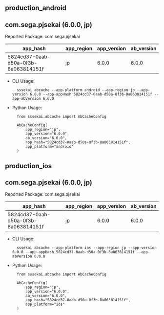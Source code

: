 ## production_android
com.sega.pjsekai (6.0.0, jp)
---
Reported Package: com.sega.pjsekai

|                                        app_hash|   app_region|  app_version|   ab_version|
|------------------------------------------------|-------------|-------------|-------------|
|            5824cd37-0aab-d50a-0f3b-8a063814151f|           jp|        6.0.0|        6.0.0|

- CLI Usage:

        sssekai abcache --app-platform android --app-region jp --app-version 6.0.0 --app-appHash 5824cd37-0aab-d50a-0f3b-8a063814151f --app-abVersion 6.0.0

- Python Usage:

        from sssekai.abcache import AbCacheConfig

        AbCacheConfig(
            app_region="jp",
            app_version="6.0.0",
            ab_version="6.0.0",
            app_hash="5824cd37-0aab-d50a-0f3b-8a063814151f",
            app_platform="android"
        )


## production_ios
com.sega.pjsekai (6.0.0, jp)
---
Reported Package: com.sega.pjsekai

|                                        app_hash|   app_region|  app_version|   ab_version|
|------------------------------------------------|-------------|-------------|-------------|
|            5824cd37-0aab-d50a-0f3b-8a063814151f|           jp|        6.0.0|        6.0.0|

- CLI Usage:

        sssekai abcache --app-platform ios --app-region jp --app-version 6.0.0 --app-appHash 5824cd37-0aab-d50a-0f3b-8a063814151f --app-abVersion 6.0.0

- Python Usage:

        from sssekai.abcache import AbCacheConfig

        AbCacheConfig(
            app_region="jp",
            app_version="6.0.0",
            ab_version="6.0.0",
            app_hash="5824cd37-0aab-d50a-0f3b-8a063814151f",
            app_platform="ios"
        )


